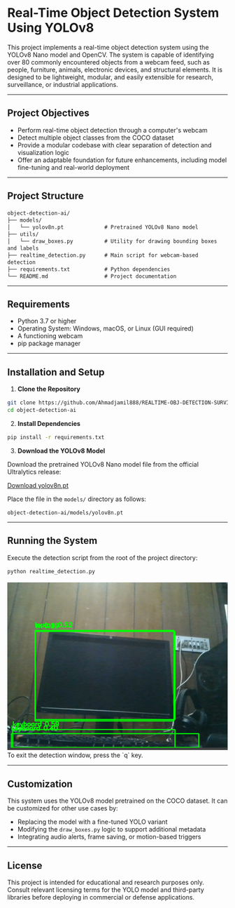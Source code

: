 # Real-Time Object Detection System Using YOLOv8

This project implements a real-time object detection system using the YOLOv8 Nano model and OpenCV. The system is capable of identifying over 80 commonly encountered objects from a webcam feed, such as people, furniture, animals, electronic devices, and structural elements. It is designed to be lightweight, modular, and easily extensible for research, surveillance, or industrial applications.

---

## Project Objectives

- Perform real-time object detection through a computer's webcam
- Detect multiple object classes from the COCO dataset
- Provide a modular codebase with clear separation of detection and visualization logic
- Offer an adaptable foundation for future enhancements, including model fine-tuning and real-world deployment

---

## Project Structure

```
object-detection-ai/
├── models/
│   └── yolov8n.pt             # Pretrained YOLOv8 Nano model
├── utils/
│   └── draw_boxes.py          # Utility for drawing bounding boxes and labels
├── realtime_detection.py      # Main script for webcam-based detection
├── requirements.txt           # Python dependencies
└── README.md                  # Project documentation
```

---

## Requirements

- Python 3.7 or higher
- Operating System: Windows, macOS, or Linux (GUI required)
- A functioning webcam
- pip package manager

---

## Installation and Setup

1. **Clone the Repository**

```bash
git clone https://github.com/Ahmadjamil888/REALTIME-OBJ-DETECTION-SURVIELLENCE.git
cd object-detection-ai
```

2. **Install Dependencies**

```bash
pip install -r requirements.txt
```

3. **Download the YOLOv8 Model**

Download the pretrained YOLOv8 Nano model file from the official Ultralytics release:

[Download yolov8n.pt](https://github.com/ultralytics/assets/releases/download/v0.0.0/yolov8n.pt)

Place the file in the `models/` directory as follows:

```
object-detection-ai/models/yolov8n.pt
```

---

## Running the System

Execute the detection script from the root of the project directory:

```bash
python realtime_detection.py
```
<img src="https://raw.githubusercontent.com/Ahmadjamil888/REALTIME-OBJ-DETECTION-SURVIELLENCE/refs/heads/main/Screenshot%202025-06-30%20185150.png">
To exit the detection window, press the `q` key.

---

## Customization

This system uses the YOLOv8 model pretrained on the COCO dataset. It can be customized for other use cases by:

- Replacing the model with a fine-tuned YOLO variant
- Modifying the `draw_boxes.py` logic to support additional metadata
- Integrating audio alerts, frame saving, or motion-based triggers

---

## License

This project is intended for educational and research purposes only. Consult relevant licensing terms for the YOLO model and third-party libraries before deploying in commercial or defense applications.
